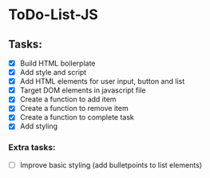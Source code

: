 # ToDo-List-JS

## Tasks:

- [x] Build HTML boilerplate
- [x] Add style and script
- [x] Add HTML elements for user input, button and list
- [x] Target DOM elements in javascript file
- [x] Create a function to add item
- [x] Create a function to remove item
- [x] Create a function to complete task
- [x] Add styling

### Extra tasks:

- [ ] Improve basic styling (add bulletpoints to list elements)
